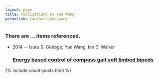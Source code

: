 ```yaml
---
layout: page
title: Publications by Yue Wang
permalink: /authors/yue-wang
---
```


<h3 id="number-posts">There are ... items referenced.</h3>
<ul class="post-list">
<li><span class='post-meta'>2014 -- Isuru S. Godage, Yue Wang, Ian D. Walker</span><h3><a class='post-link' href="{{ site.baseurl }}/energy-based-control-of-compass-gait-soft-limbed-bipeds">Energy based control of compass gait soft limbed bipeds</a></h3></li>

</ul>
{% include count-posts.html %}
